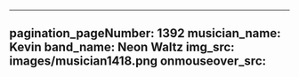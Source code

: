 ------
pagination_pageNumber: 1392
musician_name: Kevin
band_name: Neon Waltz
img_src: images/musician1418.png
onmouseover_src: 
------
